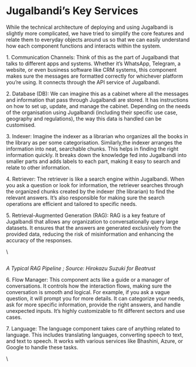 # Jugalbandi’s Key Services

While the technical architecture of deploying and using Jugalbandi is slightly more complicated, we have tried to simplify the core features and relate them to everyday objects around us so that we can easily understand how each component functions and interacts within the system.

1\. Communication Channels: Think of this as the part of Jugalbandi that talks to different apps and systems. Whether it’s WhatsApp, Telegram, a website, or even business software like CRM systems, this component makes sure the messages are formatted correctly for whichever platform you’re using. It connects through the API service of Jugalbandi.

2\. Database (DB): We can imagine this as a cabinet where all the messages and information that pass through Jugalbandi are stored. It has instructions on how to set up, update, and manage the cabinet. Depending on the needs of the organisation using Jugalbandi (including their specific use case, geography and regulations), the way this data is handled can be customised.

3\. Indexer: Imagine the indexer as a librarian who organizes all the books in the library as per some categorisation. Similarly,the indexer arranges the information into neat, searchable chunks. This helps in finding the right information quickly. It breaks down the knowledge fed into Jugalbandi into smaller parts and adds labels to each part, making it easy to search and relate to other information.

4\. Retriever: The retriever is like a search engine within Jugalbandi. When you ask a question or look for information, the retriever searches through the organized chunks created by the indexer (the librarian) to find the relevant answers. It’s also responsible for making sure the search operations are efficient and tailored to specific needs.

5\. Retrieval-Augmented Generation (RAG): RAG is a key feature of Jugalbandi that allows any organization to conversationally query large datasets. It ensures that the answers are generated exclusively from the provided data, reducing the risk of misinformation and enhancing the accuracy of the responses.

\


<figure><img src="https://lh7-rt.googleusercontent.com/docsz/AD_4nXfxhTgVhYm_SYqGLMH9msE6UMSBtH1-KHn-aNJ3zILJuSbNI4hlNGN5xU9zR_DyO0szPXJHOiAj363xSZrvAOukDyy6616IjSfXz3BRk2wBJYlyl3TqYrcHUWab36lrsSVQZeiDpRHE-aV1GS9gy7F1Oog?key=BpTZdnbJWNo5iqrctUDI4Q" alt=""><figcaption></figcaption></figure>

_A Typical RAG Pipeline ; Source: Hirokazu Suzuki for Beatrust_

6\. Flow Manager: This component acts like a guide or a manager of conversations. It controls how the interaction flows, making sure the conversation is smooth and logical. For example, if you ask a vague question, it will prompt you for more details. It can categorize your needs, ask for more specific information, provide the right answers, and handle unexpected inputs. It’s highly customizable to fit different sectors and use cases.

7\. Language: The language component takes care of anything related to language. This includes translating languages, converting speech to text, and text to speech. It works with various services like Bhashini, Azure, or Google to handle these tasks.

\
